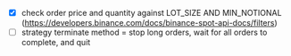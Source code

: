 - [x] check order price and quantity against LOT_SIZE AND MIN_NOTIONAL (https://developers.binance.com/docs/binance-spot-api-docs/filters)
- [ ] strategy terminate method = stop long orders, wait for all orders to complete, and quit
